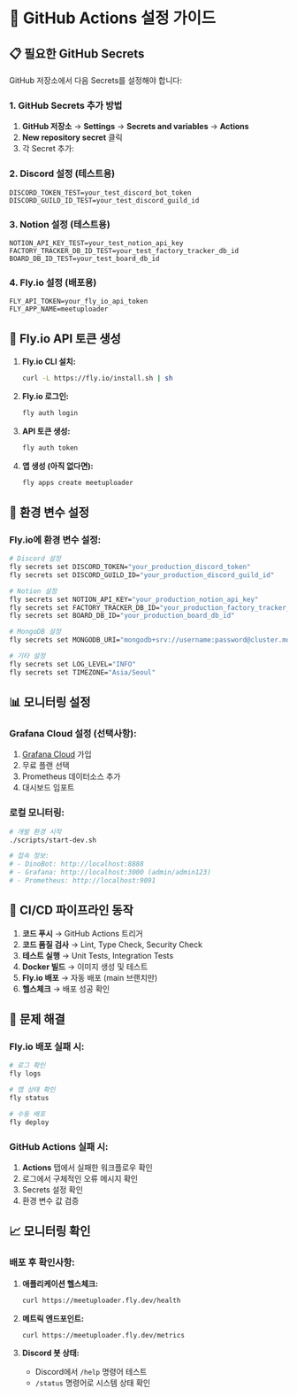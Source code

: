 # 🔧 GitHub Actions 설정 가이드

## 📋 필요한 GitHub Secrets

GitHub 저장소에서 다음 Secrets를 설정해야 합니다:

### 1. GitHub Secrets 추가 방법

1. **GitHub 저장소** → **Settings** → **Secrets and variables** → **Actions**
2. **New repository secret** 클릭
3. 각 Secret 추가:

### 2. Discord 설정 (테스트용)
```
DISCORD_TOKEN_TEST=your_test_discord_bot_token
DISCORD_GUILD_ID_TEST=your_test_discord_guild_id
```

### 3. Notion 설정 (테스트용)
```
NOTION_API_KEY_TEST=your_test_notion_api_key
FACTORY_TRACKER_DB_ID_TEST=your_test_factory_tracker_db_id
BOARD_DB_ID_TEST=your_test_board_db_id
```

### 4. Fly.io 설정 (배포용)
```
FLY_API_TOKEN=your_fly_io_api_token
FLY_APP_NAME=meetuploader
```

## 🚀 Fly.io API 토큰 생성

1. **Fly.io CLI 설치:**
   ```bash
   curl -L https://fly.io/install.sh | sh
   ```

2. **Fly.io 로그인:**
   ```bash
   fly auth login
   ```

3. **API 토큰 생성:**
   ```bash
   fly auth token
   ```

4. **앱 생성 (아직 없다면):**
   ```bash
   fly apps create meetuploader
   ```

## 🔐 환경 변수 설정

### Fly.io에 환경 변수 설정:
```bash
# Discord 설정
fly secrets set DISCORD_TOKEN="your_production_discord_token"
fly secrets set DISCORD_GUILD_ID="your_production_discord_guild_id"

# Notion 설정
fly secrets set NOTION_API_KEY="your_production_notion_api_key"
fly secrets set FACTORY_TRACKER_DB_ID="your_production_factory_tracker_db_id"
fly secrets set BOARD_DB_ID="your_production_board_db_id"

# MongoDB 설정
fly secrets set MONGODB_URI="mongodb+srv://username:password@cluster.mongodb.net/meetuploader"

# 기타 설정
fly secrets set LOG_LEVEL="INFO"
fly secrets set TIMEZONE="Asia/Seoul"
```

## 📊 모니터링 설정

### Grafana Cloud 설정 (선택사항):
1. [Grafana Cloud](https://grafana.com/products/cloud/) 가입
2. 무료 플랜 선택
3. Prometheus 데이터소스 추가
4. 대시보드 임포트

### 로컬 모니터링:
```bash
# 개발 환경 시작
./scripts/start-dev.sh

# 접속 정보:
# - DinoBot: http://localhost:8888
# - Grafana: http://localhost:3000 (admin/admin123)
# - Prometheus: http://localhost:9091
```

## 🔄 CI/CD 파이프라인 동작

1. **코드 푸시** → GitHub Actions 트리거
2. **코드 품질 검사** → Lint, Type Check, Security Check
3. **테스트 실행** → Unit Tests, Integration Tests
4. **Docker 빌드** → 이미지 생성 및 테스트
5. **Fly.io 배포** → 자동 배포 (main 브랜치만)
6. **헬스체크** → 배포 성공 확인

## 🚨 문제 해결

### Fly.io 배포 실패 시:
```bash
# 로그 확인
fly logs

# 앱 상태 확인
fly status

# 수동 배포
fly deploy
```

### GitHub Actions 실패 시:
1. **Actions** 탭에서 실패한 워크플로우 확인
2. 로그에서 구체적인 오류 메시지 확인
3. Secrets 설정 확인
4. 환경 변수 값 검증

## 📈 모니터링 확인

### 배포 후 확인사항:
1. **애플리케이션 헬스체크:**
   ```bash
   curl https://meetuploader.fly.dev/health
   ```

2. **메트릭 엔드포인트:**
   ```bash
   curl https://meetuploader.fly.dev/metrics
   ```

3. **Discord 봇 상태:**
   - Discord에서 `/help` 명령어 테스트
   - `/status` 명령어로 시스템 상태 확인
